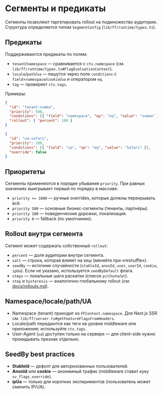 # Сегменты и предикаты

Сегменты позволяют таргетировать rollout на подмножество аудитории. Структура определяется типом `SegmentConfig` (`lib/ff/runtime/types.ts`).

## Предикаты

Поддерживаются предикаты по полям:

- `tenant`/`namespace` — сравнивается с `ctx.namespace` (см. `lib/ff/runtime/types.ts#FlagEvaluationContext`).
- `locale`/`path`/`ua` — пишутся через поле `conditions` с `field`=`namespace`/`cookie`/`ua` и оператором `eq`.
- `tag` — проверяет `ctx.tags`.

Примеры:

```json
{
  "id": "tenant:summa",
  "priority": 500,
  "conditions": [{ "field": "namespace", "op": "eq", "value": "summa" }],
  "rollout": { "percent": 100 }
}
```

```json
{
  "id": "ua:safari",
  "priority": 200,
  "conditions": [{ "field": "ua", "op": "eq", "value": "Safari" }],
  "override": false
}
```

## Приоритеты

Сегменты применяются в порядке убывания `priority`. При равных значениях выигрывает первый по порядку в массиве.

- `priority >= 1000` — ручные overrides, которые должны перекрывать всё.
- `priority 500` — основные бизнес-сегменты (тенанты, партнёры).
- `priority 100` — поведенческие дорожки, локализация.
- `priority 0` — fallback (по умолчанию).

## Rollout внутри сегмента

Сегмент может содержать собственный `rollout`:

- `percent` — доля аудитории внутри сегмента.
- `salt` — строка, которая влияет на хеш (меняйте при «reshuffle»).
- `seedBy` — источник случайности (`stableId`, `anonId`, `user`, `userId`, `cookie`, `ipUa`). Если не указано, используется `seedByDefault` флага.
- `steps` — локальные шаги раскатки (список `pct`/`note`/`at`).
- `stop` и `hysteresis` — аналогично глобальному rollout (см. [docs/rollouts.md](./rollouts.md)).

## Namespace/locale/path/UA

- Namespace (tenant) приходит из `FFContext.namespace`. Для Next.js SSR см. `lib/ff/server.ts#getFeatureFlagsFromHeaders`.
- Locale/path передаются как теги на уровне middleware или приложения; используйте `ctx.tags`.
- User-Agent (`ua`) доступен только на сервере — для client-side нужно прокидывать признак отдельно.

## SeedBy best practices

- **StableId** — дефолт для авторизованных пользователей.
- **AnonId** или **cookie** — анонимный трафик (middleware ставит куку `sv_flags_override`).
- **ipUa** — только для коротких экспериментов (пользователь может сменить IP/UA).

